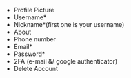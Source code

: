 -   Profile Picture
-   Username*
-   Nickname*(first one is your username)
-   About
-   Phone number
-   Email*
-   Password*
-   2FA (e-mail &/ google authenticator)
-   Delete Account